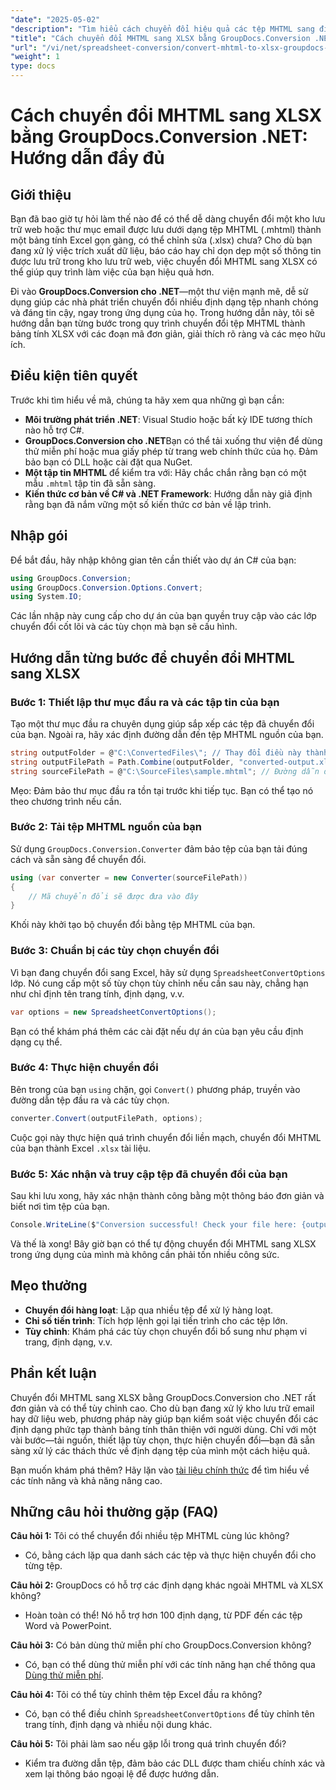 ```yaml
---
"date": "2025-05-02"
"description": "Tìm hiểu cách chuyển đổi hiệu quả các tệp MHTML sang định dạng XLSX của Excel bằng GroupDocs.Conversion .NET. Làm theo hướng dẫn toàn diện này để biết hướng dẫn từng bước và các biện pháp thực hành tốt nhất."
"title": "Cách chuyển đổi MHTML sang XLSX bằng GroupDocs.Conversion .NET&#58; Hướng dẫn đầy đủ"
"url": "/vi/net/spreadsheet-conversion/convert-mhtml-to-xlsx-groupdocs-net/"
"weight": 1
type: docs
---
```

# Cách chuyển đổi MHTML sang XLSX bằng GroupDocs.Conversion .NET: Hướng dẫn đầy đủ

## Giới thiệu

Bạn đã bao giờ tự hỏi làm thế nào để có thể dễ dàng chuyển đổi một kho lưu trữ web hoặc thư mục email được lưu dưới dạng tệp MHTML (.mhtml) thành một bảng tính Excel gọn gàng, có thể chỉnh sửa (.xlsx) chưa? Cho dù bạn đang xử lý việc trích xuất dữ liệu, báo cáo hay chỉ dọn dẹp một số thông tin được lưu trữ trong kho lưu trữ web, việc chuyển đổi MHTML sang XLSX có thể giúp quy trình làm việc của bạn hiệu quả hơn.

Đi vào **GroupDocs.Conversion cho .NET**—một thư viện mạnh mẽ, dễ sử dụng giúp các nhà phát triển chuyển đổi nhiều định dạng tệp nhanh chóng và đáng tin cậy, ngay trong ứng dụng của họ. Trong hướng dẫn này, tôi sẽ hướng dẫn bạn từng bước trong quy trình chuyển đổi tệp MHTML thành bảng tính XLSX với các đoạn mã đơn giản, giải thích rõ ràng và các mẹo hữu ích.


## Điều kiện tiên quyết

Trước khi tìm hiểu về mã, chúng ta hãy xem qua những gì bạn cần:

- **Môi trường phát triển .NET**: Visual Studio hoặc bất kỳ IDE tương thích nào hỗ trợ C#.
- **GroupDocs.Conversion cho .NET**Bạn có thể tải xuống thư viện để dùng thử miễn phí hoặc mua giấy phép từ trang web chính thức của họ. Đảm bảo bạn có DLL hoặc cài đặt qua NuGet.
- **Một tập tin MHTML** để kiểm tra với: Hãy chắc chắn rằng bạn có một mẫu `.mhtml` tập tin đã sẵn sàng.
- **Kiến thức cơ bản về C# và .NET Framework**: Hướng dẫn này giả định rằng bạn đã nắm vững một số kiến thức cơ bản về lập trình.


## Nhập gói

Để bắt đầu, hãy nhập không gian tên cần thiết vào dự án C# của bạn:

```csharp
using GroupDocs.Conversion;
using GroupDocs.Conversion.Options.Convert;
using System.IO;
```

Các lần nhập này cung cấp cho dự án của bạn quyền truy cập vào các lớp chuyển đổi cốt lõi và các tùy chọn mà bạn sẽ cấu hình.


## Hướng dẫn từng bước để chuyển đổi MHTML sang XLSX

### Bước 1: Thiết lập thư mục đầu ra và các tập tin của bạn

Tạo một thư mục đầu ra chuyên dụng giúp sắp xếp các tệp đã chuyển đổi của bạn. Ngoài ra, hãy xác định đường dẫn đến tệp MHTML nguồn của bạn.

```csharp
string outputFolder = @"C:\ConvertedFiles\"; // Thay đổi điều này thành đường dẫn đầu ra mong muốn của bạn
string outputFilePath = Path.Combine(outputFolder, "converted-output.xlsx");
string sourceFilePath = @"C:\SourceFiles\sample.mhtml"; // Đường dẫn đến tệp MHTML nguồn của bạn
```

Mẹo: Đảm bảo thư mục đầu ra tồn tại trước khi tiếp tục. Bạn có thể tạo nó theo chương trình nếu cần.


### Bước 2: Tải tệp MHTML nguồn của bạn

Sử dụng `GroupDocs.Conversion.Converter` đảm bảo tệp của bạn tải đúng cách và sẵn sàng để chuyển đổi.

```csharp
using (var converter = new Converter(sourceFilePath))
{
    // Mã chuyển đổi sẽ được đưa vào đây
}
```

Khối này khởi tạo bộ chuyển đổi bằng tệp MHTML của bạn.


### Bước 3: Chuẩn bị các tùy chọn chuyển đổi

Vì bạn đang chuyển đổi sang Excel, hãy sử dụng `SpreadsheetConvertOptions` lớp. Nó cung cấp một số tùy chọn tùy chỉnh nếu cần sau này, chẳng hạn như chỉ định tên trang tính, định dạng, v.v.

```csharp
var options = new SpreadsheetConvertOptions();
```

Bạn có thể khám phá thêm các cài đặt nếu dự án của bạn yêu cầu định dạng cụ thể.


### Bước 4: Thực hiện chuyển đổi

Bên trong của bạn `using` chặn, gọi `Convert()` phương pháp, truyền vào đường dẫn tệp đầu ra và các tùy chọn.

```csharp
converter.Convert(outputFilePath, options);
```

Cuộc gọi này thực hiện quá trình chuyển đổi liền mạch, chuyển đổi MHTML của bạn thành Excel `.xlsx` tài liệu.


### Bước 5: Xác nhận và truy cập tệp đã chuyển đổi của bạn

Sau khi lưu xong, hãy xác nhận thành công bằng một thông báo đơn giản và biết nơi tìm tệp của bạn.

```csharp
Console.WriteLine($"Conversion successful! Check your file here: {outputFilePath}");
```

Và thế là xong! Bây giờ bạn có thể tự động chuyển đổi MHTML sang XLSX trong ứng dụng của mình mà không cần phải tốn nhiều công sức.


## Mẹo thưởng

- **Chuyển đổi hàng loạt**: Lặp qua nhiều tệp để xử lý hàng loạt.
- **Chỉ số tiến trình**: Tích hợp lệnh gọi lại tiến trình cho các tệp lớn.
- **Tùy chỉnh**: Khám phá các tùy chọn chuyển đổi bổ sung như phạm vi trang, định dạng, v.v.


## Phần kết luận

Chuyển đổi MHTML sang XLSX bằng GroupDocs.Conversion cho .NET rất đơn giản và có thể tùy chỉnh cao. Cho dù bạn đang xử lý kho lưu trữ email hay dữ liệu web, phương pháp này giúp bạn kiểm soát việc chuyển đổi các định dạng phức tạp thành bảng tính thân thiện với người dùng. Chỉ với một vài bước—tải nguồn, thiết lập tùy chọn, thực hiện chuyển đổi—bạn đã sẵn sàng xử lý các thách thức về định dạng tệp của mình một cách hiệu quả.

Bạn muốn khám phá thêm? Hãy lặn vào [tài liệu chính thức](https://docs.groupdocs.com/conversion/net/) để tìm hiểu về các tính năng và khả năng nâng cao.


## Những câu hỏi thường gặp (FAQ)

**Câu hỏi 1:** Tôi có thể chuyển đổi nhiều tệp MHTML cùng lúc không?  

- Có, bằng cách lặp qua danh sách các tệp và thực hiện chuyển đổi cho từng tệp.

**Câu hỏi 2:** GroupDocs có hỗ trợ các định dạng khác ngoài MHTML và XLSX không?  

- Hoàn toàn có thể! Nó hỗ trợ hơn 100 định dạng, từ PDF đến các tệp Word và PowerPoint.

**Câu hỏi 3:** Có bản dùng thử miễn phí cho GroupDocs.Conversion không?  

- Có, bạn có thể dùng thử miễn phí với các tính năng hạn chế thông qua [Dùng thử miễn phí](https://releases.groupdocs.com/conversion/net/).

**Câu hỏi 4:** Tôi có thể tùy chỉnh thêm tệp Excel đầu ra không?  

- Có, bạn có thể điều chỉnh `SpreadsheetConvertOptions` để tùy chỉnh tên trang tính, định dạng và nhiều nội dung khác.

**Câu hỏi 5:** Tôi phải làm sao nếu gặp lỗi trong quá trình chuyển đổi?  

- Kiểm tra đường dẫn tệp, đảm bảo các DLL được tham chiếu chính xác và xem lại thông báo ngoại lệ để được hướng dẫn.